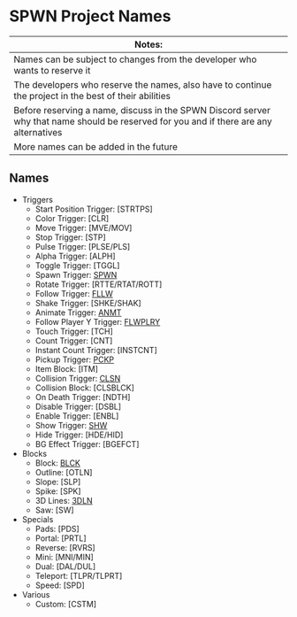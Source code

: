 # SPWN Project Names

| Notes:
|-
| Names can be subject to changes from the developer who wants to reserve it
| The developers who reserve the names, also have to continue the project in the best of their abilities
| Before reserving a name, discuss in the SPWN Discord server why that name should be reserved for you and if there are any alternatives
| More names can be added in the future

## Names

- Triggers
  - Start Position Trigger: [STRTPS]
  - Color Trigger: [CLR]
  - Move Trigger: [MVE/MOV]
  - Stop Trigger: [STP]
  - Pulse Trigger: [PLSE/PLS]
  - Alpha Trigger: [ALPH]
  - Toggle Trigger: [TGGL]
  - Spawn Trigger: [SPWN](https://github.com/Spu7Nix/SPWN-language)
  - Rotate Trigger: [RTTE/RTAT/ROTT]
  - Follow Trigger: [FLLW](https://github.com/ephf/FLLW)
  - Shake Trigger: [SHKE/SHAK]
  - Animate Trigger: [ANMT](https://github.com/SpeckyYT/ANMT)
  - Follow Player Y Trigger: [FLWPLRY](https://github.com/SpeckyYT/FLWPLRY)
  - Touch Trigger: [TCH]
  - Count Trigger: [CNT]
  - Instant Count Trigger: [INSTCNT]
  - Pickup Trigger: [PCKP](https://github.com/pckp)
  - Item Block: [ITM]
  - Collision Trigger: [CLSN](https://github.com/Fl1pNatic/CLSN)
  - Collision Block: [CLSBLCK]
  - On Death Trigger: [NDTH]
  - Disable Trigger: [DSBL]
  - Enable Trigger: [ENBL]
  - Show Trigger: [SHW](https://github.com/GDSPWN/SHW)
  - Hide Trigger: [HDE/HID]
  - BG Effect Trigger: [BGEFCT]
- Blocks
  - Block: [BLCK](https://github.com/FlowVix/BLCK)
  - Outline: [OTLN]
  - Slope: [SLP]
  - Spike: [SPK]
  - 3D Lines: [3DLN](https://github.com/patrickbies/3DLN)
  - Saw: [SW]
- Specials
  - Pads: [PDS]
  - Portal: [PRTL]
  - Reverse: [RVRS]
  - Mini: [MNI/MIN]
  - Dual: [DAL/DUL]
  - Teleport: [TLPR/TLPRT]
  - Speed: [SPD]
- Various
  - Custom: [CSTM]
